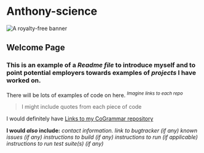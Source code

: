 # Anthony-science

![A royalty-free banner](./assets/images/data-scientist-word-banner-vector.jpeg)



## Welcome Page
### This is an example of a *Readme file* to introduce myself and to point potential employers towards **examples of *projects* I have worked on.**

There will be lots of examples of code on here. <sup> *Imagine links to each repo*</sup>

> I might include quotes from each piece of code

I would definitely have [Links to my CoGrammar repository](https://github.com/Anthony-science/first_repo)

**I would *also* include:**
  *contact information.*
  *link to bugtracker (if any)*
  *known issues (if any)*
  *instructions to build (if any)*
  *instructions to run (if applicable)*
  *instructions to run test suite(s) (if any)*
